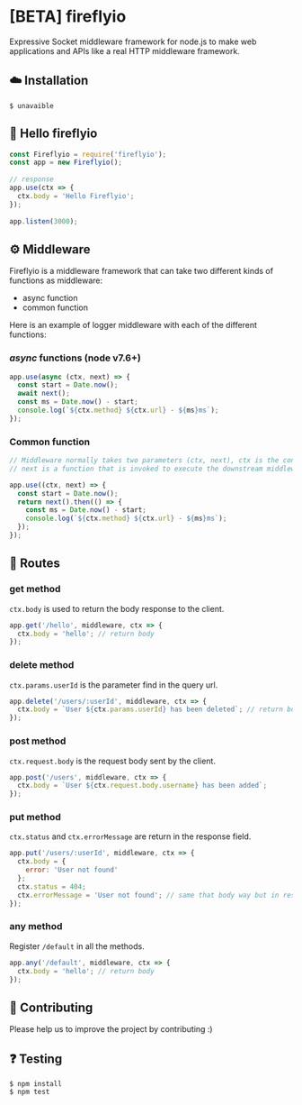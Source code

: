 # [BETA] fireflyio
Expressive Socket middleware framework for node.js to make web applications and APIs like a real HTTP middleware framework.

## ☁️ Installation

```
$ unavaible
```

## 👋 Hello fireflyio  

``` js
const Fireflyio = require('fireflyio');
const app = new Fireflyio();
 
// response
app.use(ctx => {
  ctx.body = 'Hello Fireflyio';
});
 
app.listen(3000);
```

## ⚙️ Middleware

Fireflyio is a middleware framework that can take two different kinds of functions as middleware:

  * async function
  * common function

Here is an example of logger middleware with each of the different functions:

### ___async___ functions (node v7.6+)

```js
app.use(async (ctx, next) => {
  const start = Date.now();
  await next();
  const ms = Date.now() - start;
  console.log(`${ctx.method} ${ctx.url} - ${ms}ms`);
});
```

### Common function

```js
// Middleware normally takes two parameters (ctx, next), ctx is the context for one request,
// next is a function that is invoked to execute the downstream middleware. It returns a Promise with a then function for running code after completion.

app.use((ctx, next) => {
  const start = Date.now();
  return next().then(() => {
    const ms = Date.now() - start;
    console.log(`${ctx.method} ${ctx.url} - ${ms}ms`);
  });
});
```
## 📝 Routes

### get method

`ctx.body` is used to return the body response to the client.

```js
app.get('/hello', middleware, ctx => {
  ctx.body = 'hello'; // return body
});
```

### delete method

`ctx.params.userId` is the parameter find in the query url.  

```js
app.delete('/users/:userId', middleware, ctx => {
  ctx.body = `User ${ctx.params.userId} has been deleted`; // return body
});
```

### post method

`ctx.request.body` is the request body sent by the client.  

```js
app.post('/users', middleware, ctx => {
  ctx.body = `User ${ctx.request.body.username} has been added`;
});
```

### put method

`ctx.status` and `ctx.errorMessage` are return in the response field.  

```js
app.put('/users/:userId', middleware, ctx => {
  ctx.body = {
    error: 'User not found'
  };
  ctx.status = 404;
  ctx.errorMessage = 'User not found'; // same that body way but in response field
});
```

### any method

Register `/default` in all the methods.  

```js
app.any('/default', middleware, ctx => {
  ctx.body = 'hello'; // return body
});
```

## 👥 Contributing

Please help us to improve the project by contributing :)  

## ❓️ Testing

```
$ npm install
$ npm test
```
